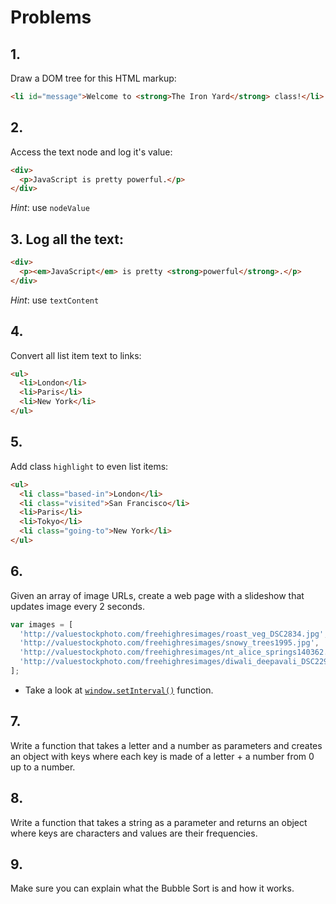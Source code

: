 # Problems

## 1.

Draw a DOM tree for this HTML markup:

```html
<li id="message">Welcome to <strong>The Iron Yard</strong> class!</li>
```

## 2.

Access the text node and log it's value:

```html
<div>
  <p>JavaScript is pretty powerful.</p>
</div>
```

_Hint_: use `nodeValue`

## 3. Log all the text:

```html
<div>
  <p><em>JavaScript</em> is pretty <strong>powerful</strong>.</p>
</div>
```

_Hint_: use `textContent`

## 4.

Convert all list item text to links:

```html
<ul>
  <li>London</li>
  <li>Paris</li>
  <li>New York</li>
</ul>
```

## 5.

Add class `highlight` to even list items:

```html
<ul>
  <li class="based-in">London</li>
  <li class="visited">San Francisco</li>
  <li>Paris</li>
  <li>Tokyo</li>
  <li class="going-to">New York</li>
</ul>
```

## 6.

Given an array of image URLs, create a web page with a slideshow that updates image every 2 seconds.

```js
var images = [
  'http://valuestockphoto.com/freehighresimages/roast_veg_DSC2834.jpg',
  'http://valuestockphoto.com/freehighresimages/snowy_trees1995.jpg',
  'http://valuestockphoto.com/freehighresimages/nt_alice_springs140362.jpg',
  'http://valuestockphoto.com/freehighresimages/diwali_deepavali_DSC2292.jpg'
];
```

+ Take a look at [`window.setInterval()`](https://developer.mozilla.org/en-US/docs/Web/API/WindowTimers/setInterval) function.

## 7.

Write a function that takes a letter and a number as parameters and creates an object with keys where each key is made of a letter + a number from 0 up to a number.

## 8.

Write a function that takes a string as a parameter and returns an object where keys are characters and values are their frequencies.

## 9.

Make sure you can explain what the Bubble Sort is and how it works.